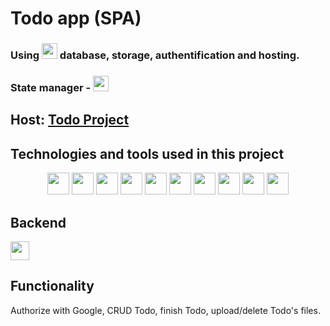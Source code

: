 # Todo app (SPA)

### Using <img src="https://img.shields.io/badge/-Firebase-5A29E4?style=flat-square&logo=firebase" height="25"/> database, storage, authentification and hosting.
### State manager - <img src="https://img.shields.io/badge/-Redux-764ABC?style=flat-square&logo=redux" height="25"/>

## Host: <a href='https://todoproject-d56c8.web.app/'>Todo Project</a>

## Technologies and tools used in this project

<div align="center">
  <img src="https://img.shields.io/badge/-React-3D5787?style=flat-square&logo=react" height="35"/>
  <img src="https://img.shields.io/badge/-Redux-764ABC?style=flat-square&logo=redux" height="35"/>
  <img src="https://img.shields.io/badge/-HTML-151518?style=flat-square&logo=html5" height="35"/>
  <img src="https://img.shields.io/badge/-CSS-1572B6?style=flat-square&logo=css3" height="35"/>
  <img src="https://img.shields.io/badge/-CSS&nbsp;Modules-000000?style=flat-square&logo=cssmodules"     height="35"/>
  <img src="https://img.shields.io/badge/-JavaScript-1D2137?style=flat-square&logo=javascript" height="35"/>
  <img src="https://img.shields.io/badge/-VS&nbsp;Code-007ACC?style=flat-square&logo=visualstudiocode"   height="35"/>
  <img src="https://img.shields.io/badge/-React&nbsp;Router-1D2137?style=flat-square&logo=reactrouter"   height="35"/>
  <img src="https://img.shields.io/badge/-Firebase-5A29E4?style=flat-square&logo=firebase"   height="35"/>
  <img src="https://img.shields.io/badge/-Gitlab-000000?style=flat-square&logo=gitlab"   height="35"/>
</div>

## Backend

<div>
<a href="https://firebase.google.com/"><img src="https://img.shields.io/badge/-Firebase-5A29E4?style=flat-square&logo=firebase" height=30"/></a>
</div>

## Functionality 

Authorize with Google, CRUD Todo, finish Todo, upload/delete Todo's files. 


